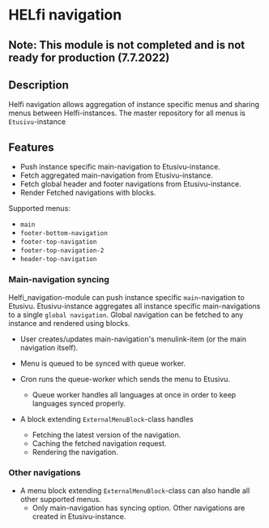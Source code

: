 # HELfi navigation

## Note: This module is not completed and is not ready for production (7.7.2022)

## Description

Helfi navigation allows aggregation of instance specific menus and sharing menus between Helfi-instances.
The master repository for all menus is `Etusivu`-instance


## Features

- Push instance specific main-navigation to Etusivu-instance.
- Fetch aggregated main-navigation from Etusivu-instance.
- Fetch global header and footer navigations from Etusivu-instance.
- Render Fetched navigations with blocks.

Supported menus:
- `main`
- `footer-bottom-navigation`
- `footer-top-navigation`
- `footer-top-navigation-2`
- `header-top-navigation`


### Main-navigation syncing

Helfi_navigation-module can push instance specific `main`-navigation to Etusivu.
Etusivu-instance aggregates all instance specific main-navigations to a single `global navigation`.
Global navigation can be fetched to any instance and rendered using blocks.

- User creates/updates main-navigation's menulink-item (or the main navigation itself).
- Menu is queued to be synced with queue worker.
- Cron runs the queue-worker which sends the menu to Etusivu.
  - Queue worker handles all languages at once in order to keep languages synced properly.

- A block extending `ExternalMenuBlock`-class handles
  - Fetching the latest version of the navigation.
  - Caching the fetched navigation request.
  - Rendering the navigation.

### Other navigations

- A menu block extending `ExternalMenuBlock`-class can also handle all other supported menus.
  - Only main-navigation has syncing option. Other navigations are created in Etusivu-instance.

